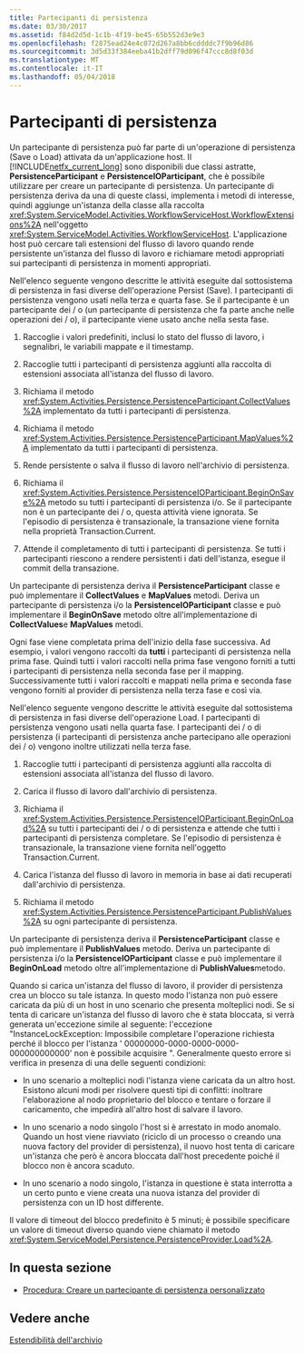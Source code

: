 ```yaml
---
title: Partecipanti di persistenza
ms.date: 03/30/2017
ms.assetid: f84d2d5d-1c1b-4f19-be45-65b552d3e9e3
ms.openlocfilehash: f2875ead24e4c072d267a8bb6cddddc7f9b96d86
ms.sourcegitcommit: 3d5d33f384eeba41b2dff79d096f47ccc8d8f03d
ms.translationtype: MT
ms.contentlocale: it-IT
ms.lasthandoff: 05/04/2018
---
```

# <a name="persistence-participants"></a>Partecipanti di persistenza
Un partecipante di persistenza può far parte di un'operazione di persistenza (Save o Load) attivata da un'applicazione host. Il [!INCLUDE[netfx_current_long](../../../includes/netfx-current-long-md.md)] sono disponibili due classi astratte, **PersistenceParticipant** e **PersistenceIOParticipant**, che è possibile utilizzare per creare un partecipante di persistenza. Un partecipante di persistenza deriva da una di queste classi, implementa i metodi di interesse, quindi aggiunge un'istanza della classe alla raccolta <xref:System.ServiceModel.Activities.WorkflowServiceHost.WorkflowExtensions%2A> nell'oggetto <xref:System.ServiceModel.Activities.WorkflowServiceHost>. L'applicazione host può cercare tali estensioni del flusso di lavoro quando rende persistente un'istanza del flusso di lavoro e richiamare metodi appropriati sui partecipanti di persistenza in momenti appropriati.  
  
 Nell'elenco seguente vengono descritte le attività eseguite dal sottosistema di persistenza in fasi diverse dell'operazione Persist (Save). I partecipanti di persistenza vengono usati nella terza e quarta fase. Se il partecipante è un partecipante dei / o (un partecipante di persistenza che fa parte anche nelle operazioni dei / o), il partecipante viene usato anche nella sesta fase.  
  
1.  Raccoglie i valori predefiniti, inclusi lo stato del flusso di lavoro, i segnalibri, le variabili mappate e il timestamp.  
  
2.  Raccoglie tutti i partecipanti di persistenza aggiunti alla raccolta di estensioni associata all'istanza del flusso di lavoro.  
  
3.  Richiama il metodo <xref:System.Activities.Persistence.PersistenceParticipant.CollectValues%2A> implementato da tutti i partecipanti di persistenza.  
  
4.  Richiama il metodo <xref:System.Activities.Persistence.PersistenceParticipant.MapValues%2A> implementato da tutti i partecipanti di persistenza.  
  
5.  Rende persistente o salva il flusso di lavoro nell'archivio di persistenza.  
  
6.  Richiama il <xref:System.Activities.Persistence.PersistenceIOParticipant.BeginOnSave%2A> metodo su tutti i partecipanti di persistenza i/o. Se il partecipante non è un partecipante dei / o, questa attività viene ignorata. Se l'episodio di persistenza è transazionale, la transazione viene fornita nella proprietà Transaction.Current.  
  
7.  Attende il completamento di tutti i partecipanti di persistenza. Se tutti i partecipanti riescono a rendere persistenti i dati dell'istanza, esegue il commit della transazione.  
  
 Un partecipante di persistenza deriva il **PersistenceParticipant** classe e può implementare il **CollectValues** e **MapValues** metodi. Deriva un partecipante di persistenza i/o la **PersistenceIOParticipant** classe e può implementare il **BeginOnSave** metodo oltre all'implementazione di **CollectValues**e **MapValues** metodi.  
  
 Ogni fase viene completata prima dell'inizio della fase successiva. Ad esempio, i valori vengono raccolti da **tutti** i partecipanti di persistenza nella prima fase. Quindi tutti i valori raccolti nella prima fase vengono forniti a tutti i partecipanti di persistenza nella seconda fase per il mapping. Successivamente tutti i valori raccolti e mappati nella prima e seconda fase vengono forniti al provider di persistenza nella terza fase e così via.  
  
 Nell'elenco seguente vengono descritte le attività eseguite dal sottosistema di persistenza in fasi diverse dell'operazione Load. I partecipanti di persistenza vengono usati nella quarta fase. I partecipanti dei / o di persistenza (i partecipanti di persistenza anche partecipano alle operazioni dei / o) vengono inoltre utilizzati nella terza fase.  
  
1.  Raccoglie tutti i partecipanti di persistenza aggiunti alla raccolta di estensioni associata all'istanza del flusso di lavoro.  
  
2.  Carica il flusso di lavoro dall'archivio di persistenza.  
  
3.  Richiama il <xref:System.Activities.Persistence.PersistenceIOParticipant.BeginOnLoad%2A> su tutti i partecipanti dei / o di persistenza e attende che tutti i partecipanti di persistenza completare. Se l'episodio di persistenza è transazionale, la transazione viene fornita nell'oggetto Transaction.Current.  
  
4.  Carica l'istanza del flusso di lavoro in memoria in base ai dati recuperati dall'archivio di persistenza.  
  
5.  Richiama il metodo <xref:System.Activities.Persistence.PersistenceParticipant.PublishValues%2A> su ogni partecipante di persistenza.  
  
 Un partecipante di persistenza deriva il **PersistenceParticipant** classe e può implementare il **PublishValues** metodo. Deriva un partecipante di persistenza i/o la **PersistenceIOParticipant** classe e può implementare il **BeginOnLoad** metodo oltre all'implementazione di **PublishValues**metodo.  
  
 Quando si carica un'istanza del flusso di lavoro, il provider di persistenza crea un blocco su tale istanza. In questo modo l'istanza non può essere caricata da più di un host in uno scenario che presenta molteplici nodi. Se si tenta di caricare un'istanza del flusso di lavoro che è stata bloccata, si verrà generata un'eccezione simile al seguente: l'eccezione "InstanceLockException: Impossibile completare l'operazione richiesta perché il blocco per l'istanza ' 00000000-0000-0000-0000-000000000000' non è possibile acquisire ". Generalmente questo errore si verifica in presenza di una delle seguenti condizioni:  
  
-   In uno scenario a molteplici nodi l'istanza viene caricata da un altro host.  Esistono alcuni modi per risolvere questi tipi di conflitti: inoltrare l'elaborazione al nodo proprietario del blocco e tentare o forzare il caricamento, che impedirà all'altro host di salvare il lavoro.  
  
-   In uno scenario a nodo singolo l'host si è arrestato in modo anomalo.  Quando un host viene riavviato (riciclo di un processo o creando una nuova factory del provider di persistenza), il nuovo host tenta di caricare un'istanza che però è ancora bloccata dall'host precedente poiché il blocco non è ancora scaduto.  
  
-   In uno scenario a nodo singolo, l'istanza in questione è stata interrotta a un certo punto e viene creata una nuova istanza del provider di persistenza con un ID host differente.  
  
 Il valore di timeout del blocco predefinito è 5 minuti; è possibile specificare un valore di timeout diverso quando viene chiamato il metodo <xref:System.ServiceModel.Persistence.PersistenceProvider.Load%2A>.  
  
## <a name="in-this-section"></a>In questa sezione  
  
-   [Procedura: Creare un partecipante di persistenza personalizzato](../../../docs/framework/windows-workflow-foundation/how-to-create-a-custom-persistence-participant.md)  
  
## <a name="see-also"></a>Vedere anche  
 [Estendibilità dell'archivio](../../../docs/framework/windows-workflow-foundation/store-extensibility.md)
